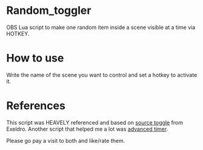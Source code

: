 # Random_toggler
OBS Lua script to make one random item inside a scene visible at a time via HOTKEY.

# How to use
Write the name of the scene you want to control and set a hotkey to activate it.

# References
This script was HEAVELY referenced and based on [source toggle](https://obsproject.com/forum/resources/source-toggler.860/) from Exeldro.
Another script that helped me a lot was [advanced timer](https://obsproject.com/forum/resources/advanced-timer.637/).

Please go pay a visit to both and like/rate them.
